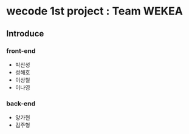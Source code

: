 # wecode 1st project : Team WEKEA

## Introduce

### front-end

- 박산성
- 성해호
- 이상철
- 이나영

### back-end

- 양가현
- 김주형